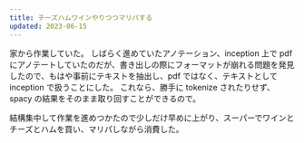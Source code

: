 ```yaml
---
title: チーズハムワインやりつつマリパする
updated: 2023-06-15
---
```


家から作業していた。
しばらく進めていたアノテーション、inception 上で pdf にアノテートしていたのだが、書き出しの際にフォーマットが崩れる問題を発見したので、もはや事前にテキストを抽出し、pdf ではなく、テキストとして inception で扱うことにした。
これなら、勝手に tokenize されたりせず、spacy の結果をそのまま取り回すことができるので。

結構集中して作業を進めつかたので少しだけ早めに上がり、スーパーでワインとチーズとハムを買い、マリパしながら消費した。
